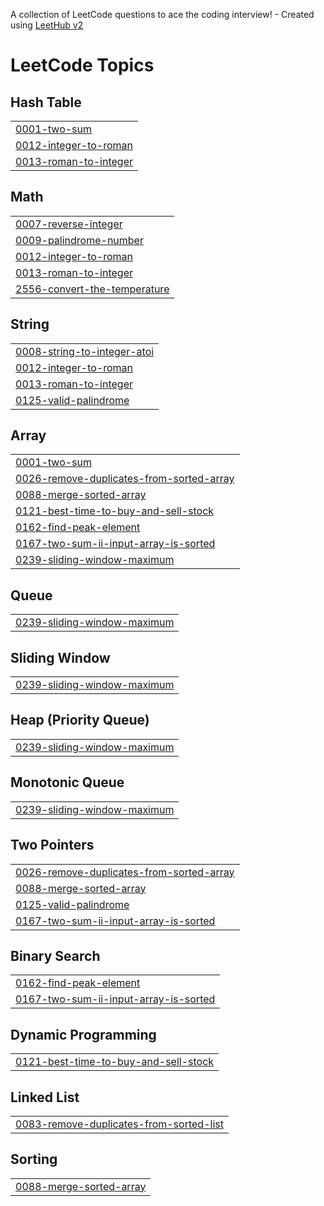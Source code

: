A collection of LeetCode questions to ace the coding interview! - Created using [LeetHub v2](https://github.com/arunbhardwaj/LeetHub-2.0)
<!---LeetCode Topics Start-->
# LeetCode Topics
## Hash Table
|  |
| ------- |
| [0001-two-sum](https://github.com/Sayak-Mallick/DSA_LEETCODE/tree/master/0001-two-sum) |
| [0012-integer-to-roman](https://github.com/Sayak-Mallick/DSA_LEETCODE/tree/master/0012-integer-to-roman) |
| [0013-roman-to-integer](https://github.com/Sayak-Mallick/DSA_LEETCODE/tree/master/0013-roman-to-integer) |
## Math
|  |
| ------- |
| [0007-reverse-integer](https://github.com/Sayak-Mallick/DSA_LEETCODE/tree/master/0007-reverse-integer) |
| [0009-palindrome-number](https://github.com/Sayak-Mallick/DSA_LEETCODE/tree/master/0009-palindrome-number) |
| [0012-integer-to-roman](https://github.com/Sayak-Mallick/DSA_LEETCODE/tree/master/0012-integer-to-roman) |
| [0013-roman-to-integer](https://github.com/Sayak-Mallick/DSA_LEETCODE/tree/master/0013-roman-to-integer) |
| [2556-convert-the-temperature](https://github.com/Sayak-Mallick/DSA_LEETCODE/tree/master/2556-convert-the-temperature) |
## String
|  |
| ------- |
| [0008-string-to-integer-atoi](https://github.com/Sayak-Mallick/DSA_LEETCODE/tree/master/0008-string-to-integer-atoi) |
| [0012-integer-to-roman](https://github.com/Sayak-Mallick/DSA_LEETCODE/tree/master/0012-integer-to-roman) |
| [0013-roman-to-integer](https://github.com/Sayak-Mallick/DSA_LEETCODE/tree/master/0013-roman-to-integer) |
| [0125-valid-palindrome](https://github.com/Sayak-Mallick/DSA_LEETCODE/tree/master/0125-valid-palindrome) |
## Array
|  |
| ------- |
| [0001-two-sum](https://github.com/Sayak-Mallick/DSA_LEETCODE/tree/master/0001-two-sum) |
| [0026-remove-duplicates-from-sorted-array](https://github.com/Sayak-Mallick/DSA_LEETCODE/tree/master/0026-remove-duplicates-from-sorted-array) |
| [0088-merge-sorted-array](https://github.com/Sayak-Mallick/DSA_LEETCODE/tree/master/0088-merge-sorted-array) |
| [0121-best-time-to-buy-and-sell-stock](https://github.com/Sayak-Mallick/DSA_LEETCODE/tree/master/0121-best-time-to-buy-and-sell-stock) |
| [0162-find-peak-element](https://github.com/Sayak-Mallick/DSA_LEETCODE/tree/master/0162-find-peak-element) |
| [0167-two-sum-ii-input-array-is-sorted](https://github.com/Sayak-Mallick/DSA_LEETCODE/tree/master/0167-two-sum-ii-input-array-is-sorted) |
| [0239-sliding-window-maximum](https://github.com/Sayak-Mallick/DSA_LEETCODE/tree/master/0239-sliding-window-maximum) |
## Queue
|  |
| ------- |
| [0239-sliding-window-maximum](https://github.com/Sayak-Mallick/DSA_LEETCODE/tree/master/0239-sliding-window-maximum) |
## Sliding Window
|  |
| ------- |
| [0239-sliding-window-maximum](https://github.com/Sayak-Mallick/DSA_LEETCODE/tree/master/0239-sliding-window-maximum) |
## Heap (Priority Queue)
|  |
| ------- |
| [0239-sliding-window-maximum](https://github.com/Sayak-Mallick/DSA_LEETCODE/tree/master/0239-sliding-window-maximum) |
## Monotonic Queue
|  |
| ------- |
| [0239-sliding-window-maximum](https://github.com/Sayak-Mallick/DSA_LEETCODE/tree/master/0239-sliding-window-maximum) |
## Two Pointers
|  |
| ------- |
| [0026-remove-duplicates-from-sorted-array](https://github.com/Sayak-Mallick/DSA_LEETCODE/tree/master/0026-remove-duplicates-from-sorted-array) |
| [0088-merge-sorted-array](https://github.com/Sayak-Mallick/DSA_LEETCODE/tree/master/0088-merge-sorted-array) |
| [0125-valid-palindrome](https://github.com/Sayak-Mallick/DSA_LEETCODE/tree/master/0125-valid-palindrome) |
| [0167-two-sum-ii-input-array-is-sorted](https://github.com/Sayak-Mallick/DSA_LEETCODE/tree/master/0167-two-sum-ii-input-array-is-sorted) |
## Binary Search
|  |
| ------- |
| [0162-find-peak-element](https://github.com/Sayak-Mallick/DSA_LEETCODE/tree/master/0162-find-peak-element) |
| [0167-two-sum-ii-input-array-is-sorted](https://github.com/Sayak-Mallick/DSA_LEETCODE/tree/master/0167-two-sum-ii-input-array-is-sorted) |
## Dynamic Programming
|  |
| ------- |
| [0121-best-time-to-buy-and-sell-stock](https://github.com/Sayak-Mallick/DSA_LEETCODE/tree/master/0121-best-time-to-buy-and-sell-stock) |
## Linked List
|  |
| ------- |
| [0083-remove-duplicates-from-sorted-list](https://github.com/Sayak-Mallick/DSA_LEETCODE/tree/master/0083-remove-duplicates-from-sorted-list) |
## Sorting
|  |
| ------- |
| [0088-merge-sorted-array](https://github.com/Sayak-Mallick/DSA_LEETCODE/tree/master/0088-merge-sorted-array) |
<!---LeetCode Topics End-->